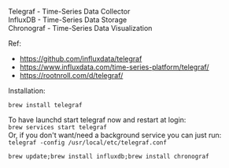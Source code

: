 Telegraf - Time-Series Data Collector   
InfluxDB - Time-Series Data Storage   
Chronograf - Time-Series Data Visualization   

Ref:  
- https://github.com/influxdata/telegraf
- https://www.influxdata.com/time-series-platform/telegraf/
- https://rootnroll.com/d/telegraf/

Installation: 

`brew install telegraf`


To have launchd start telegraf now and restart at login:  
  `brew services start telegraf`  
Or, if you don't want/need a background service you can just run:  
  `telegraf -config /usr/local/etc/telegraf.conf`  


`brew update;brew install influxdb;brew install chronograf`


